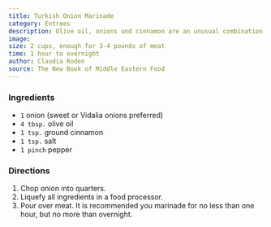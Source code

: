 ```yaml
---
title: Turkish Onion Marinade
category: Entrees
description: Olive oil, onions and cinnamon are an unusual combination for an American marinade, but they provide a great background flavor without being overpowering. These flavors are very good on chicken, but would work equally well with lamb.
image: 
size: 2 cups, enough for 3-4 pounds of meat
time: 1 hour to overnight
author: Claudia Roden
source: The New Book of Middle Eastern Food
---
```


### Ingredients

* `1` onion (sweet or Vidalia onions preferred)
* `4 tbsp.` olive oil
* `1 tsp.` ground cinnamon
* `1 tsp.` salt
* `1 pinch` pepper

### Directions

1. Chop onion into quarters. 
2. Liquefy all ingredients in a food processor. 
3. Pour over meat. It is recommended you marinade for no less than one hour, but no more than overnight.